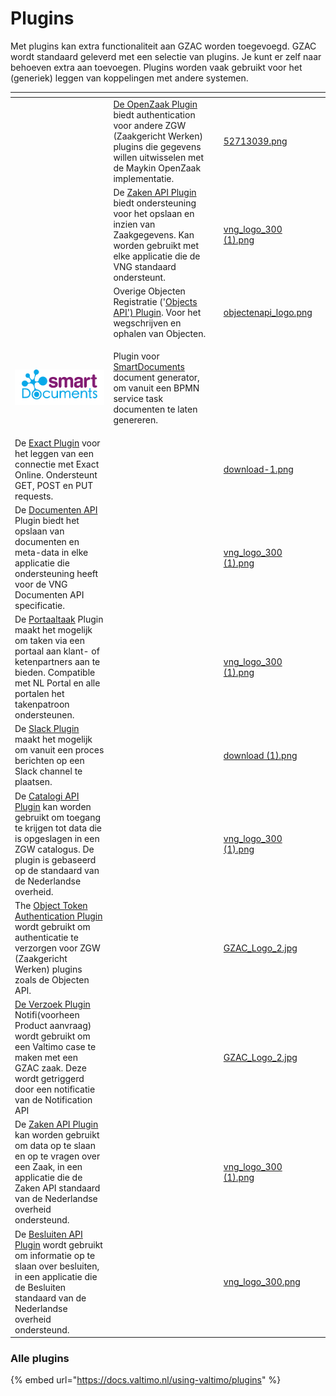 # Plugins

Met plugins kan extra functionaliteit aan GZAC worden toegevoegd. GZAC wordt standaard geleverd met een selectie van plugins. Je kunt er zelf naar behoeven extra aan toevoegen. Plugins worden vaak gebruikt voor het (generiek) leggen van koppelingen met andere systemen.&#x20;

<table data-view="cards"><thead><tr><th></th><th></th><th></th><th data-hidden data-card-cover data-type="files"></th><th data-hidden data-card-target data-type="content-ref"></th></tr></thead><tbody><tr><td></td><td><a href="https://docs.valtimo.nl/using-valtimo/plugins/configure-openzaak-plugin">De OpenZaak Plugin</a> biedt authentication voor andere ZGW (Zaakgericht Werken) plugins die gegevens willen uitwisselen met de Maykin OpenZaak implementatie. </td><td></td><td><a href="../.gitbook/assets/52713039.png">52713039.png</a></td><td></td></tr><tr><td></td><td>De <a href="https://docs.valtimo.nl/using-valtimo/plugins/configure-zaken-api-plugin">Zaken API Plugin</a> biedt ondersteuning voor het opslaan en inzien van Zaakgegevens. Kan worden gebruikt met elke applicatie die de VNG standaard ondersteunt. </td><td></td><td><a href="../.gitbook/assets/vng_logo_300 (1).png">vng_logo_300 (1).png</a></td><td></td></tr><tr><td></td><td>Overige Objecten Registratie ('<a href="https://docs.valtimo.nl/using-valtimo/plugins/configure-objecten-api-plugin">Objects API') Plugin</a>. Voor het wegschrijven en ophalen van Objecten. </td><td></td><td><a href="../.gitbook/assets/objectenapi_logo.png">objectenapi_logo.png</a></td><td></td></tr><tr><td><img src="../.gitbook/assets/download.png" alt=""></td><td><p></p><p></p><p>Plugin voor <a href="https://docs.valtimo.nl/using-valtimo/plugins/configure-smartdocuments-plugin">SmartDocuments</a> document generator, om vanuit een BPMN service task documenten te laten genereren.</p></td><td></td><td></td><td></td></tr><tr><td>De <a href="https://docs.valtimo.nl/using-valtimo/plugins/configure-exact-plugin">Exact Plugin</a> voor het leggen van een connectie met Exact Online. Ondersteunt GET, POST en PUT requests. </td><td></td><td></td><td><a href="../.gitbook/assets/download-1.png">download-1.png</a></td><td></td></tr><tr><td>De <a href="https://docs.valtimo.nl/using-valtimo/plugins/configure-documenten-api-plugin">Documenten API</a> Plugin biedt het opslaan van documenten en meta-data in elke applicatie die ondersteuning heeft voor de VNG Documenten API specificatie. </td><td></td><td></td><td><a href="../.gitbook/assets/vng_logo_300 (1).png">vng_logo_300 (1).png</a></td><td></td></tr><tr><td>De <a href="https://docs.valtimo.nl/using-valtimo/plugins/configure-portaaltaak-plugin">Portaaltaak</a> Plugin maakt het mogelijk om taken via een portaal aan klant- of ketenpartners aan te bieden. Compatible met NL Portal en alle portalen het takenpatroon ondersteunen. </td><td></td><td></td><td><a href="../.gitbook/assets/vng_logo_300 (1).png">vng_logo_300 (1).png</a></td><td></td></tr><tr><td>De <a href="https://github.com/generiekzaakafhandelcomponent/Plugins/tree/main/slack">Slack Plugin</a> maakt het mogelijk om vanuit een proces berichten op een Slack channel te plaatsen. </td><td></td><td></td><td><a href="../.gitbook/assets/download (1).png">download (1).png</a></td><td></td></tr><tr><td>De <a href="https://github.com/valtimo-platform/valtimo-documentation/blob/main/using-valtimo/plugin/catalogi-api/configure-catalogi-api-plugin.md">Catalogi API Plugin</a> kan worden gebruikt om toegang te krijgen tot data die is opgeslagen in een ZGW catalogus. De plugin is gebaseerd op de standaard van de Nederlandse overheid.</td><td></td><td></td><td><a href="../.gitbook/assets/vng_logo_300 (1).png">vng_logo_300 (1).png</a></td><td></td></tr><tr><td>The <a href="https://docs.valtimo.nl/using-valtimo/plugins/configure-object-token-authentication-plugin">Object Token Authentication Plugin </a>wordt gebruikt om authenticatie te verzorgen voor ZGW (Zaakgericht Werken) plugins zoals de Objecten API.</td><td></td><td></td><td><a href="../.gitbook/assets/GZAC_Logo_2.jpg">GZAC_Logo_2.jpg</a></td><td></td></tr><tr><td><a href="https://docs.valtimo.nl/using-valtimo/plugins/configure-verzoek-plugin">De Verzoek Plugin </a>Notifi(voorheen Product aanvraag) wordt gebruikt om een Valtimo case te maken met een GZAC zaak. Deze wordt getriggerd door een notificatie van de Notification API</td><td></td><td></td><td><a href="../.gitbook/assets/GZAC_Logo_2.jpg">GZAC_Logo_2.jpg</a></td><td></td></tr><tr><td>De <a href="https://docs.valtimo.nl/using-valtimo/plugins/configure-zaken-api-plugin">Zaken API Plugin</a> kan worden gebruikt om data op te slaan en op te vragen over een Zaak, in een applicatie die de Zaken API standaard van de Nederlandse overheid ondersteund.</td><td></td><td></td><td><a href="../.gitbook/assets/vng_logo_300 (1).png">vng_logo_300 (1).png</a></td><td></td></tr><tr><td>De <a href="https://docs.valtimo.nl/using-valtimo/plugins/configure-besluiten-api-plugin">Besluiten API Plugin</a> wordt gebruikt om informatie op te slaan over besluiten, in een applicatie die de Besluiten standaard van de Nederlandse overheid ondersteund.</td><td></td><td></td><td><a href="../.gitbook/assets/vng_logo_300.png">vng_logo_300.png</a></td><td></td></tr></tbody></table>

### Alle plugins

{% embed url="https://docs.valtimo.nl/using-valtimo/plugins" %}
